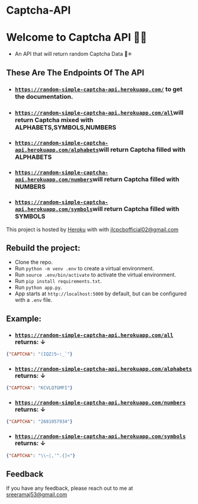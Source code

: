 
# Captcha-API

# Welcome to Captcha API 🤖🚫

+ An API that will return random Captcha Data 🔗✳

## These Are The Endpoints Of The API

+ ### [`https://random-simple-captcha-api.herokuapp.com/`](https://random-simple-captcha-api.herokuapp.com/) to get the documentation.
+ ### [`https://random-simple-captcha-api.herokuapp.com/all`](https://random-simple-captcha-api.herokuapp.com/all)will return Captcha mixed with ALPHABETS,SYMBOLS,NUMBERS
+ ### [`https://random-simple-captcha-api.herokuapp.com/alphabets`](https://random-simple-captcha-api.herokuapp.com/alphabets)will return Captcha filled with ALPHABETS
+ ### [`https://random-simple-captcha-api.herokuapp.com/numbers`](https://random-simple-captcha-api.herokuapp.com/numbers)will return Captcha filled with NUMBERS
+ ### [`https://random-simple-captcha-api.herokuapp.com/symbols`](https://random-simple-captcha-api.herokuapp.com/symbols)will return Captcha filled with SYMBOLS

This project is hosted by [Heroku](https://www.heroku.com/) with with jlcpcbofficial02@gmail.com

## Rebuild the project:
+ Clone the repo.
+ Run `python -m venv .env` to create a virtual environment.
+ Run `source .env/bin/activate` to activate the virtual environment.
+ Run `pip install requirements.txt`.
+ Run `python app.py`.
+ App starts at `http://localhost:5000` by default, but can be configured with a `.env` file. 

## Example:

+ ### [`https://random-simple-captcha-api.herokuapp.com/all`](https://random-simple-captcha-api.herokuapp.com/all) returns: ↓
```JSON
{"CAPTCHA": "(IQZ)5~:_`"}
```

+ ### [`https://random-simple-captcha-api.herokuapp.com/alphabets`](https://random-simple-captcha-api.herokuapp.com/alphabets) returns: ↓
```JSON
{"CAPTCHA": "KCVLQTGMFI"}

```

+ ### [`https://random-simple-captcha-api.herokuapp.com/numbers`](https://random-captcha-api.herokuapp.com/numbers) returns: ↓
```JSON
{"CAPTCHA": "2681057934"}

```

+ ### [`https://random-simple-captcha-api.herokuapp.com/symbols`](https://random-simple-captcha-api.herokuapp.com/symbols) returns: ↓
```JSON
{"CAPTCHA": "\\~|,'^.{]<"}

```


## Feedback

If you have any feedback, please reach out to me at sreeramaj53@gmail.com


